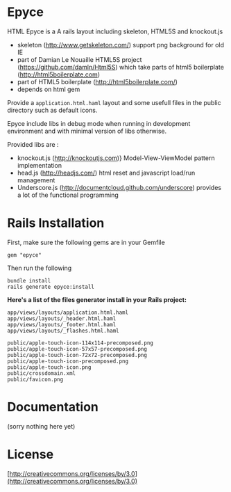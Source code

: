 Epyce
=====

HTML Epyce is a A rails layout including skeleton, HTML5S and knockout.js

* skeleton (http://www.getskeleton.com/)
  support png background for old IE
* part of Damian Le Nouaille HTML5S project (https://github.com/damln/Html5S) which take parts of html5 boilerplate (http://html5boilerplate.com)
* part of HTML5 boilerplate (http://html5boilerplate.com/)
* depends on html gem

Provide a  `application.html.haml` layout and some usefull files in the public directory such as default icons.

Epyce include libs in debug mode when running in development environment and with minimal version of libs otherwise.

Provided libs are :
* knockout.js (http://knockoutjs.com)}
  Model-View-ViewModel pattern implementation
* head.js (http://headjs.com/)
  html reset and javascript load/run management
* Underscore.js (http://documentcloud.github.com/underscore)
  provides a lot of the functional programming

Rails Installation
==================

First, make sure the following gems are in your Gemfile

    gem "epyce"

Then run the following

    bundle install
    rails generate epyce:install

**Here's a list of the files generator install in your Rails project:**

    app/views/layouts/application.html.haml
    app/views/layouts/_header.html.haml
    app/views/layouts/_footer.html.haml
    app/views/layouts/_flashes.html.haml

    public/apple-touch-icon-114x114-precomposed.png
    public/apple-touch-icon-57x57-precomposed.png
    public/apple-touch-icon-72x72-precomposed.png
    public/apple-touch-icon-precomposed.png
    public/apple-touch-icon.png
    public/crossdomain.xml
    public/favicon.png

Documentation
=============

(sorry nothing here yet)

License
=======
[http://creativecommons.org/licenses/by/3.0](http://creativecommons.org/licenses/by/3.0)

